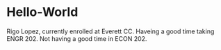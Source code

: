 # Hello-World

Rigo Lopez, currently enrolled at Everett CC. Haveing a good time taking ENGR 202. Not having a good time in ECON 202.
